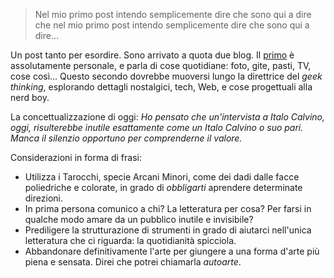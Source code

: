 > Nel mio primo post intendo semplicemente dire che sono qui a dire che nel mio primo post intendo semplicemente dire che sono qui a dire...

Un post tanto per esordire. Sono arrivato a quota due blog. Il [primo](https://creativephil75.vivaldi.net/) è assolutamente personale, e parla di cose quotidiane: foto, gite, pasti, TV, cose così... Questo secondo dovrebbe muoversi lungo la direttrice del *geek thinking*, esplorando dettagli nostalgici, tech, Web, e cose progettuali alla nerd boy.

La concettualizzazione di oggi: *Ho pensato che un'intervista a Italo Calvino, oggi, risulterebbe inutile esattamente come un Italo Calvino o suo pari. Manca il silenzio opportuno per comprenderne il valore.*

Considerazioni in forma di frasi:

* Utilizza i Tarocchi, specie Arcani Minori, come dei dadi dalle facce poliedriche e colorate, in grado di *obbligarti* aprendere determinate direzioni.
* In prima persona comunico a chi? La letteratura per cosa? Per farsi in qualche modo amare da un pubblico inutile e invisibile?
* Prediligere la strutturazione di strumenti in grado di aiutarci nell'unica letteratura che ci riguarda: la quotidianità spicciola.
* Abbandonare definitivamente l'arte per giungere a una forma d'arte più piena e sensata. Direi che potrei chiamarla *autoarte*.

